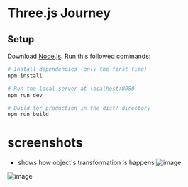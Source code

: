 # Three.js Journey

## Setup
Download [Node.js](https://nodejs.org/en/download/).
Run this followed commands:

``` bash
# Install dependencies (only the first time)
npm install

# Run the local server at localhost:8080
npm run dev

# Build for production in the dist/ directory
npm run build
```


# screenshots
- shows how object's transformation is happens
![image](https://github.com/manish831/threeJS-learning/assets/74316266/2c262d65-be52-4bec-82ee-6af3e47d3342)

![image](https://github.com/manish831/threeJS-learning/assets/74316266/df9f5b00-3cc3-4d98-b68f-27595bb9e4be)



